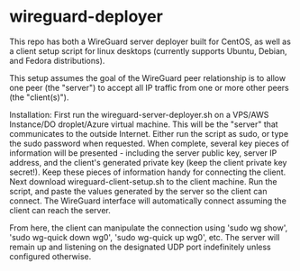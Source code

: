 # wireguard-deployer

This repo has both a WireGuard server deployer built for CentOS, as well as a client setup script for linux desktops (currently supports Ubuntu, Debian, and Fedora distributions). 

This setup assumes the goal of the WireGuard peer relationship is to allow one peer (the "server") to accept all IP traffic from one or more other peers (the "client(s)"). 

Installation:
First run the wireguard-server-deployer.sh on a VPS/AWS Instance/DO droplet/Azure virtual machine. This will be the "server" that communicates to the outside Internet. Either run the script as sudo, or type the sudo password when requested. When complete, several key pieces of information will be presented - including the server public key, server IP address, and the client's generated private key (keep the client private key secret!). Keep these pieces of information handy for connecting the client. Next download wireguard-client-setup.sh to the client machine. Run the script, and paste the values generated by the server so the client can connect. The WireGuard interface will automatically connect assuming the client can reach the server.

From here, the client can manipulate the connection using 'sudo wg show', 'sudo wg-quick down wg0', 'sudo wg-quick up wg0', etc. The server will remain up and listening on the designated UDP port indefinitely unless configured otherwise.
